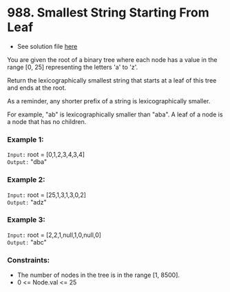 # 988. Smallest String Starting From Leaf

- See solution file [here](./solution.cpp)

You are given the root of a binary tree where each node has a value in the range [0, 25]
representing the letters 'a' to 'z'.

Return the lexicographically smallest string that starts at a leaf of this tree and ends
at the root.

As a reminder, any shorter prefix of a string is lexicographically smaller.

For example, "ab" is lexicographically smaller than "aba".
A leaf of a node is a node that has no children.

### Example 1:

`Input:` root = [0,1,2,3,4,3,4]  
`Output:` "dba"  

### Example 2:

`Input:` root = [25,1,3,1,3,0,2]  
`Output:` "adz"  

### Example 3:

`Input:` root = [2,2,1,null,1,0,null,0]  
`Output:` "abc"  
 
### Constraints:

- The number of nodes in the tree is in the range [1, 8500].
- 0 <= Node.val <= 25